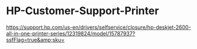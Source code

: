 # HP-Customer-Support-Printer
https://support.hp.com/us-en/drivers/selfservice/closure/hp-deskjet-2600-all-in-one-printer-series/12319824/model/15787937?ssfFlag=true&amp;sku=

